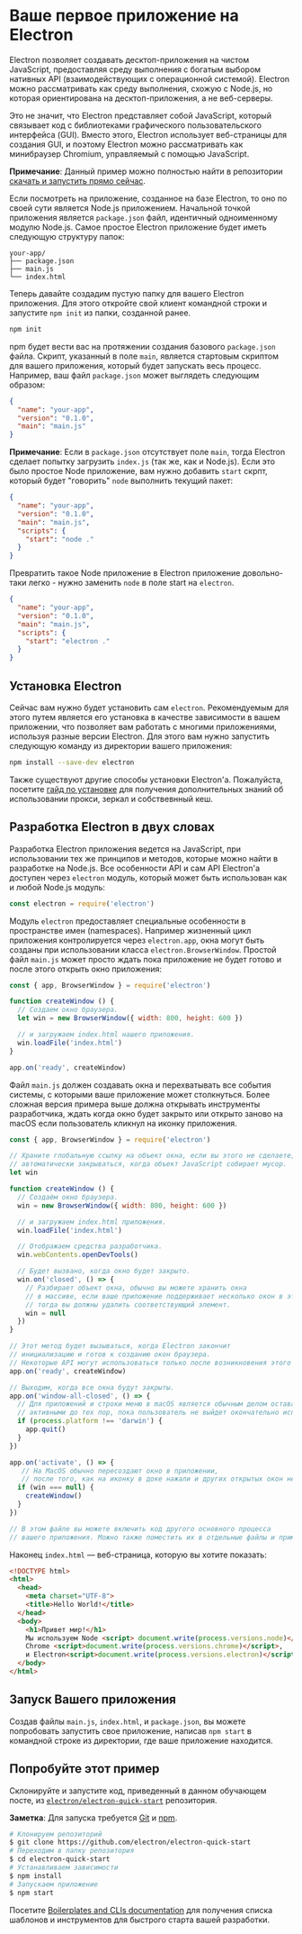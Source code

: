 # Ваше первое приложение на Electron

Electron позволяет создавать десктоп-приложения на чистом JavaScript, предоставляя среду выполнения с богатым выбором нативных API (взаимодействующих с операционной системой). Electron можно рассматривать как среду выполнения, схожую с Node.js, но которая ориентирована на десктоп-приложения, а не веб-серверы.

Это не значит, что Electron представляет собой JavaScript, который связывает код с библиотеками графического пользовательского интерфейса (GUI). Вместо этого, Electron использует веб-страницы для создания GUI, и поэтому Electron можно рассматривать как минибраузер Chromium, управляемый с помощью JavaScript.

**Примечание**: Данный пример можно полностью найти в репозитории [скачать и запустить прямо сейчас](#Попробуте-данный-Пример).

Если посмотреть на приложение, созданное на базе Electron, то оно по своей сути является Node.js приложением. Начальной точкой приложения является `package.json` файл, идентичный одноименному модулю Node.js. Самое простое Electron приложение будет иметь следующую структуру папок:

```text
your-app/
├── package.json
├── main.js
└── index.html
```

Теперь давайте создадим пустую папку для вашего Electron приложения. Для этого откройте свой клиент командной строки и запустите `npm init` из папки, созданной ранее.

```sh
npm init
```

npm будет вести вас на протяжении создания базового `package.json` файла. Скрипт, указанный в поле `main`, является стартовым скриптом для вашего приложения, который будет запускать весь процесс. Например, ваш файл `package.json` может выглядеть следующим образом:

```json
{
  "name": "your-app",
  "version": "0.1.0",
  "main": "main.js"
}
```

**Примечание**: Если в `package.json` отсутствует поле `main`, тогда Electron сделает попытку загрузить `index.js` (так же, как и Node.js). Если это было простое Node приложение, вам нужно добавить `start` скрпт, который будет "говорить" `node` выполнить текущий пакет:

```json
{
  "name": "your-app",
  "version": "0.1.0",
  "main": "main.js",
  "scripts": {
    "start": "node ."
  }
}
```

Превратить такое Node приложение в Electron приложение довольно-таки легко - нужно заменить `node` в поле start на `electron`.

```json
{
  "name": "your-app",
  "version": "0.1.0",
  "main": "main.js",
  "scripts": {
    "start": "electron ."
  }
}
```

## Установка Electron

Сейчас вам нужно будет установить сам `electron`. Рекомендуемым для этого путем является его установка в качестве зависимости в вашем приложении, что позволяет вам работать с многими приложениями, используя разные версии Electron. Для этого вам нужно запустить следующую команду из директории вашего приложения:

```sh
npm install --save-dev electron
```

Также существуют другие способы установки Electron'a. Пожалуйста, посетите [гайд по установке](installation.md) для получения дополнительных знаний об использовании прокси, зеркал и собствевнный кеш.

## Разработка Electron в двух словах

Разработка Electron приложения ведется на JavaScript, при использовании тех же принципов и методов, которые можно найти в разработке на Node.js. Все особенности API и сам API Electron'а доступен через `electron` модуль, который может быть использован как и любой Node.js модуль:

```javascript
const electron = require('electron')
```

Модуль `electron` предоставляет специальные особенности в пространстве имен (namespaces). Например жизненный цикл приложения контролируется через `electron.app`, окна могут быть созданы при использовании класса `electron.BrowserWindow`. Простой файл `main.js` может просто ждать пока приложение не будет готово и после этого открыть окно приложения:

```javascript
const { app, BrowserWindow } = require('electron')

function createWindow () {
  // Создаем окно браузера.
  let win = new BrowserWindow({ width: 800, height: 600 })

  // и загружаем index.html нашего приложения.
  win.loadFile('index.html')
}

app.on('ready', createWindow)
```

Файл `main.js` должен создавать окна и перехватывать все события системы, с которыми ваше приложение может столкнуться. Более сложная версия примера выше должна открывать инструменты разработчика, ждать когда окно будет закрыто или открыто заново на macOS если пользователь кликнул на иконку приложения.

```javascript
const { app, BrowserWindow } = require('electron')

// Храните глобальную ссылку на объект окна, если вы этого не сделаете, окно будет
// автоматически закрываться, когда объект JavaScript собирает мусор.
let win

function createWindow () {
  // Создаём окно браузера.
  win = new BrowserWindow({ width: 800, height: 600 })

  // и загружаем index.html приложения.
  win.loadFile('index.html')

  // Отображаем средства разработчика.
  win.webContents.openDevTools()

  // Будет вызвано, когда окно будет закрыто.
  win.on('closed', () => {
    // Разбирает объект окна, обычно вы можете хранить окна     
    // в массиве, если ваше приложение поддерживает несколько окон в это время,
    // тогда вы должны удалить соответствующий элемент.
    win = null
  })
}

// Этот метод будет вызываться, когда Electron закончит 
// инициализацию и готов к созданию окон браузера.
// Некоторые API могут использоваться только после возникновения этого события.
app.on('ready', createWindow)

// Выходим, когда все окна будут закрыты.
app.on('window-all-closed', () => {
  // Для приложений и строки меню в macOS является обычным делом оставаться
  // активными до тех пор, пока пользователь не выйдет окончательно используя Cmd + Q
  if (process.platform !== 'darwin') {
    app.quit()
  }
})

app.on('activate', () => {
   // На MacOS обычно пересоздают окно в приложении,
   // после того, как на иконку в доке нажали и других открытых окон нету.
  if (win === null) {
    createWindow()
  }
})

// В этом файле вы можете включить код другого основного процесса 
// вашего приложения. Можно также поместить их в отдельные файлы и применить к ним require.
```

Наконец `index.html` — веб-страница, которую вы хотите показать:

```html
<!DOCTYPE html>
<html>
  <head>
    <meta charset="UTF-8">
    <title>Hello World!</title>
  </head>
  <body>
    <h1>Привет мир!</h1>
    Мы используем Node <script> document.write(process.versions.node)</script>,
    Chrome <script>document.write(process.versions.chrome)</script>,
    и Electron<script>document.write(process.versions.electron)</script>.
  </body>
</html>
```

## Запуск Вашего приложения

Создав файлы `main.js`, `index.html`, и `package.json`, вы можете попробовать запустить свое приложение, написав `npm start` в командной строке из директории, где ваше приложение находится.

## Попробуйте этот пример

Склонируйте и запустите код, приведенный в данном обучающем посте, из [`electron/electron-quick-start`](https://github.com/electron/electron-quick-start) репозитория.

**Заметка**: Для запуска требуется [Git](https://git-scm.com) и [npm](https://www.npmjs.com/).

```sh
# Клонируем репозиторий
$ git clone https://github.com/electron/electron-quick-start
# Переходим в папку репозитория
$ cd electron-quick-start
# Устанавливаем зависимости
$ npm install
# Запускаем приложение
$ npm start
```

Посетите [Boilerplates and CLIs documentation](./boilerplates-and-clis.md) для получения списка шаблонов и инструментов для быстрого старта вашей разработки.
